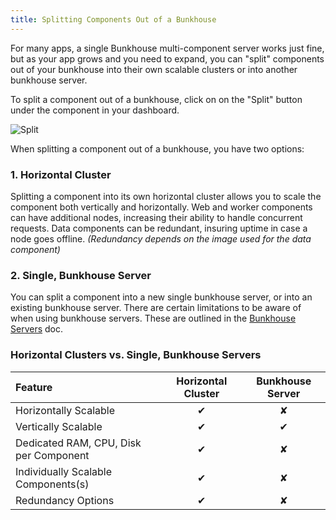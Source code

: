 ```yaml
---
title: Splitting Components Out of a Bunkhouse
---
```


For many apps, a single Bunkhouse multi-component server works just fine, but as your app grows and you need to expand, you can "split" components out of your bunkhouse into their own scalable clusters or into another bunkhouse server.

To split a component out of a bunkhouse, click on on the "Split" button under the component in your dashboard.

![Split](/src-images/split-button.png)

When splitting a component out of a bunkhouse, you have two options:

### 1. Horizontal Cluster
Splitting a component into its own horizontal cluster allows you to scale the component both vertically and horizontally. Web and worker components can have additional nodes, increasing their ability to handle concurrent requests. Data components can be redundant, insuring uptime in case a node goes offline. *(Redundancy depends on the image used for the data component)*

### 2. Single, Bunkhouse Server
You can split a component into a new single bunkhouse server, or into an existing bunkhouse server. There are certain limitations to be aware of when using bunkhouse servers. These are outlined in the [Bunkhouse Servers](/scaling/bunkhouse/#things-to-know-about-a-bunkhouse-server) doc.

### Horizontal Clusters vs. Single, Bunkhouse Servers
| Feature                                 | Horizontal Cluster           | Bunkhouse Server             |
|:----------------------------------------|:----------------------------:|:----------------------------:|
| Horizontally Scalable                   | <span class="green">✔</span> | <span class="red">✘</span>   |
| Vertically Scalable                     | <span class="green">✔</span> | <span class="green">✔</span> |
| Dedicated RAM, CPU, Disk per Component  | <span class="green">✔</span> | <span class="red">✘</span>   |
| Individually Scalable Components(s)     | <span class="green">✔</span> | <span class="red">✘</span>   |
| Redundancy Options                      | <span class="green">✔</span> | <span class="red">✘</span>   |
